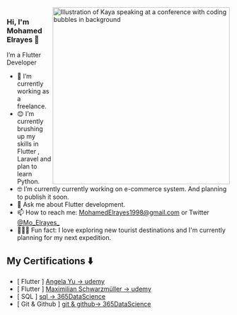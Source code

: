 <img align="right" src="https://docs.flutter.dev/assets/images/dash/Dashatars.png" alt="Illustration of Kaya speaking at a conference with coding bubbles in background" width=400px />

### Hi, I'm Mohamed Elrayes 👋

I’m a Flutter Developer
- 📱   I’m currently working as a freelance.
- 😊   I’m currently brushing up my skills in Flutter , Laravel and plan to learn Python.
- 🤓  I’m currently currently working on e-commerce system. And planning to publish it soon.
- 💬  Ask me about Flutter development.
- 📫  How to reach me: MohamedElrayes1998@gmail.com or Twitter [@Mo_Elrayes_](twitter.com/Mo_Elrayes_)
- 🚴🏽‍♀️  Fun fact: I love exploring new tourist destinations and I'm currently planning for my next expedition.


## My Certifications :arrow_down:
- [ Flutter ] [Angela Yu -> udemy](https://cutt.ly/xO382wk)
- [ Flutter ] [ Maximilian Schwarzmüller -> udemy ](https://cutt.ly/EO38NQg)
- [ SQL ] [sql -> 365DataScience ](https://cutt.ly/EO34qvu) 
- [ Git & Github ] [git & github-> 365DataScience ](https://cutt.ly/kO34ueW)

